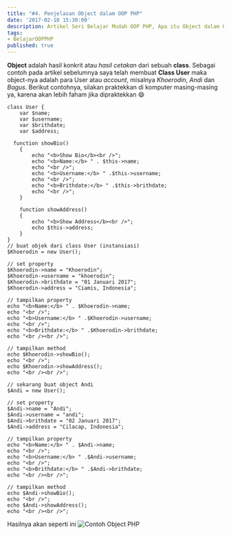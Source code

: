 ```yaml
---
title: "#4. Penjelasan Object dalam OOP PHP"
date: '2017-02-10 15:30:00'
description: Artikel Seri Belajar Mudah OOP PHP, Apa itu Object dalam OOP PHP ? Di sini akan saya jelaskan...
tags:
- BelajarOOPPHP
published: true
---
```


**Object** adalah hasil konkrit atau *hasil cetakan* dari sebuah **class**. Sebagai contoh pada artikel sebelumnya saya telah membuat **Class User** maka object-nya adalah para User atau *account*, misalnya *Khoerodin*, *Andi* dan *Bagus*. Berikut contohnya, silakan praktekkan di komputer masing-masing ya, karena akan lebih faham jika dipraktekkan :smile:

```
class User {
    var $name;
    var $username;
    var $brithdate;
    var $address;

  function showBio()
    {
        echo "<b>Show Bio</b><br />";
        echo "<b>Name:</b> " . $this->name;
        echo "<br />";
        echo "<b>Username:</b> " .$this->username;
        echo "<br />";
        echo "<b>Brithdate:</b> " .$this->brithdate;
        echo "<br />";
    }

    function showAddress()
    {
        echo "<b>Show Address</b><br />";
        echo $this->address;
    }
}
// buat objek dari class User (instansiasi)
$Khoerodin = new User();

// set property
$Khoerodin->name = "Khoerodin";
$Khoerodin->username = "khoerodin";
$Khoerodin->brithdate = "01 Januari 2017";
$Khoerodin->address = "Ciamis, Indonesia";
  
// tampilkan property
echo "<b>Name:</b> " . $Khoerodin->name;
echo "<br />";
echo "<b>Username:</b> " .$Khoerodin->username;
echo "<br />";
echo "<b>Brithdate:</b> " .$Khoerodin->brithdate;
echo "<br /><br />";
  
// tampilkan method
echo $Khoerodin->showBio();
echo "<br />";
echo $Khoerodin->showAddress();
echo "<br /><br />";

// sekarang buat object Andi
$Andi = new User();

// set property
$Andi->name = "Andi";
$Andi->username = "andi";
$Andi->brithdate = "02 Januari 2017";
$Andi->address = "Cilacap, Indonesia";

// tampilkan property
echo "<b>Name:</b> " . $Andi->name;
echo "<br />";
echo "<b>Username:</b> " .$Andi->username;
echo "<br />";
echo "<b>Brithdate:</b> " .$Andi->brithdate;
echo "<br /><br />";

// tampilkan method
echo $Andi->showBio();
echo "<br />";
echo $Andi->showAddress();
echo "<br /><br />";
```

Hasilnya akan seperti ini
![Contoh Object PHP](https://raw.githubusercontent.com/khoerodin/khoerodin.github.io/master/assets/images/object-php.png "Contoh Object PHP")